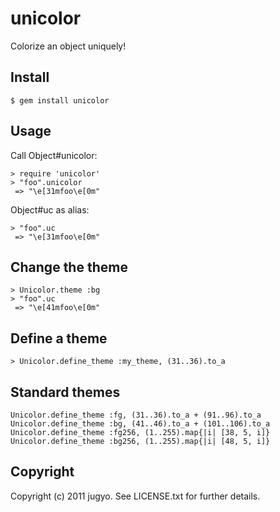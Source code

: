 unicolor
====

Colorize an object uniquely!

Install
----

    $ gem install unicolor

Usage
----

Call Object#unicolor:

    > require 'unicolor'
    > "foo".unicolor
     => "\e[31mfoo\e[0m"

Object#uc as alias:

    > "foo".uc
     => "\e[31mfoo\e[0m"

Change the theme
----

    > Unicolor.theme :bg
    > "foo".uc
     => "\e[41mfoo\e[0m"

Define a theme
----

    > Unicolor.define_theme :my_theme, (31..36).to_a

Standard themes
----

    Unicolor.define_theme :fg, (31..36).to_a + (91..96).to_a
    Unicolor.define_theme :bg, (41..46).to_a + (101..106).to_a
    Unicolor.define_theme :fg256, (1..255).map{|i| [38, 5, i]}
    Unicolor.define_theme :bg256, (1..255).map{|i| [48, 5, i]}

Copyright
----

Copyright (c) 2011 jugyo. See LICENSE.txt for further details.